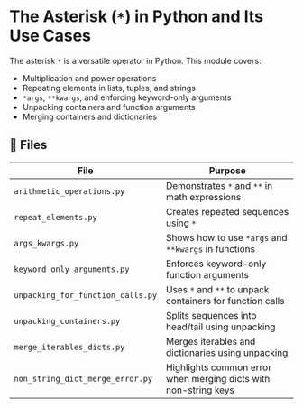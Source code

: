 # The Asterisk (`*`) in Python and Its Use Cases

The asterisk `*` is a versatile operator in Python. This module covers:

- Multiplication and power operations
- Repeating elements in lists, tuples, and strings
- `*args`, `**kwargs`, and enforcing keyword-only arguments
- Unpacking containers and function arguments
- Merging containers and dictionaries

## 📂 Files

| File                              | Purpose                                                         |
| --------------------------------- | --------------------------------------------------------------- |
| `arithmetic_operations.py`        | Demonstrates `*` and `**` in math expressions                   |
| `repeat_elements.py`              | Creates repeated sequences using `*`                            |
| `args_kwargs.py`                  | Shows how to use `*args` and `**kwargs` in functions            |
| `keyword_only_arguments.py`       | Enforces keyword-only function arguments                        |
| `unpacking_for_function_calls.py` | Uses `*` and `**` to unpack containers for function calls       |
| `unpacking_containers.py`         | Splits sequences into head/tail using unpacking                 |
| `merge_iterables_dicts.py`        | Merges iterables and dictionaries using unpacking               |
| `non_string_dict_merge_error.py`  | Highlights common error when merging dicts with non-string keys |
